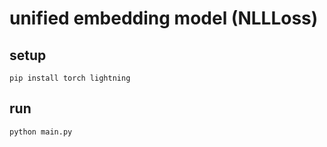 # unified embedding model (NLLLoss)

## setup

```shell
pip install torch lightning
```

## run

```shell
python main.py
```
